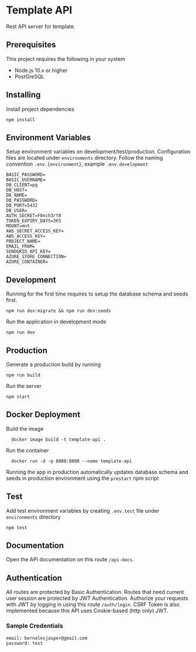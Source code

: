 # Template API

Rest API server for template.

## Prerequisites

This project requires the following in your system

- Node.js 10.x or higher
- PostGreSQL

## Installing

Install project dependencies

```
npm install
```

## Environment Variables

Setup environment variables on development/test/production. Configuration files are located under `environments` directory. Follow the naming convention `.env.{environment}`, example `.env.development`

```
BASIC_PASSWORD=
BASIC_USERNAME=
DB_CLIENT=pg
DB_HOST=
DB_NAME=
DB_PASSWORD=
DB_PORT=5432
DB_USER=
AUTH_SECRET=F0nch3rt0
TOKEN_EXPIRY_DAYS=365
MOUNT=mnt
AWS_SECRET_ACCESS_KEY=
AWS_ACCESS_KEY=
PROJECT_NAME=
EMAIL_FROM=
SENDGRID_API_KEY=
AZURE_STORE_CONNECTION=
AZURE_CONTAINER=
```

## Development

Running for the first time requires to setup the database schema and seeds first.

```
npm run dev:migrate && npm run dev:seeds
```

Run the application in development mode

```
npm run dev
```

## Production

Generate a production build by running

```
npm run build
```

Run the server

```
npm start
```

## Docker Deployment

Build the image

```
  docker image build -t template-api .
```

Run the container

```
  docker run -d -p 8080:8080 --name template-api
```

Running the app in production automatically updates database schema and seeds in production environment using the `prestart` npm script

## Test

Add test environment variables by creating `.env.test` file under `environments` directory

```
npm test
```

## Documentation

Open the API documentation on this route `/api-docs`.

## Authentication

All routes are protected by Basic Authentication. Routes that need current user session are protected by JWT Authentication. Authorize your requests with JWT by logging in using this route `/auth/login`. CSRF Token is also implemented because this API uses Cookie-based (http only) JWT.

### Sample Credentials

```
email: bernalesjasper@gmail.com
password: test
```

